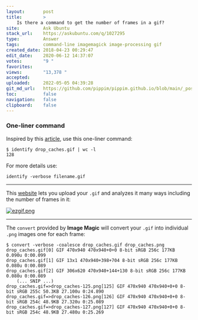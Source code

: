 ```yaml
---
layout:       post
title:        >
    Is there a command to get the number of frames in a gif?
site:         Ask Ubuntu
stack_url:    https://askubuntu.com/q/1027295
type:         Answer
tags:         command-line imagemagick image-processing gif
created_date: 2018-04-23 00:29:47
edit_date:    2020-06-12 14:37:07
votes:        "9 "
favorites:    
views:        "13,378 "
accepted:     
uploaded:     2022-05-05 04:39:28
git_md_url:   https://github.com/pippim/pippim.github.io/blob/main/_posts/2018/2018-04-23-Is-there-a-command-to-get-the-number-of-frames-in-a-gif_.md
toc:          false
navigation:   false
clipboard:    false
---
```


### One-liner command

Inspired by this [article][1], use this one-liner command:

``` 
$ identify drop_caches.gif | wc -l
128
```

For more details use:

``` 
identify -verbose filename.gif
```


----------


This [website][2] lets you upload your `.gif` and analyzes it many ways including the number of frames in it:

[![ezgif.png][3]][3]


----------


The `convert` provided by **Image Magic** will convert your `.gif` into individual `.png` images one for each frame:

``` 
$ convert -verbose -coalesce drop_caches.gif drop_caches.png
drop_caches.gif[0] GIF 470x940 470x940+0+0 8-bit sRGB 256c 177KB 0.090u 0:00.099
drop_caches.gif[1] GIF 13x1 470x940+398+704 8-bit sRGB 256c 177KB 0.080u 0:00.089
drop_caches.gif[2] GIF 306x620 470x940+144+130 8-bit sRGB 256c 177KB 0.080u 0:00.089
    (... SNIP ...)
drop_caches.gif=>drop_caches-125.png[125] GIF 470x940 470x940+0+0 8-bit sRGB 255c 50.3KB 27.100u 0:24.890
drop_caches.gif=>drop_caches-126.png[126] GIF 470x940 470x940+0+0 8-bit sRGB 254c 48.9KB 27.320u 0:25.089
drop_caches.gif=>drop_caches-127.png[127] GIF 470x940 470x940+0+0 8-bit sRGB 254c 48.9KB 27.480u 0:25.269
```






  [1]: https://gnutips.wordpress.com/2010/08/10/view-image-file-metadata-from-the-command-line/
  [2]: https://ezgif.com/split/ezgif-3-a91fe0e517.gif
  [3]: https://i.stack.imgur.com/wgCVZ.png
